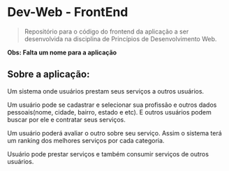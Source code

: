 # Dev-Web - FrontEnd
> Repositório para o código do frontend da aplicação a ser desenvolvida na disciplina de Princípios de Desenvolvimento Web.

**Obs: Falta um nome para a aplicação**

## Sobre a aplicação:

Um sistema onde usuários prestam seus serviços a outros usuários.

Um usuário pode se cadastrar e selecionar sua profissão e outros dados pessoais(nome, cidade, bairro, estado e etc).
E outros usuários podem buscar por ele e contratar seus serviços.

Um usuário poderá avaliar o outro sobre seu serviço. Assim o sistema terá um ranking dos melhores serviços por cada categoria.

Usuário pode prestar serviços e também consumir serviços de outros usuários.
